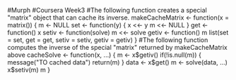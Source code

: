 #Murph
#Coursera Week3
#The following function creates a special "matrix" object that can cache its inverse.
makeCacheMatrix <- function(x = matrix()) {
        m <- NULL
        set <- function(y) {
                x <<- y
                m <<- NULL
        }
        get <- function() x
        setiv <- function(solve) m <<- solve
        getiv <- function() m
        list(set = set, get = get,
             setiv = setiv,
             getiv = getiv)
}
#The following function computes the inverse of the special "matrix" returned by makeCacheMatrix above
cacheSolve <- function(x, ...) {
        m <- x$getiv()
        if(!is.null(m)) {
                message("TO cached data")
                return(m)
        }
        data <- x$get()
        m <- solve(data, ...)
        x$setiv(m)
        m
}
